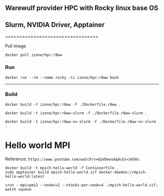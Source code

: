 ## Warewulf provider HPC with Rocky linux base OS
## Slurm, NVIDIA Driver, Apptainer
=================================

Pull image
```
docker pull izone/hpc:r8ww
```

### Run
```
docker run --rm --name rocky -ti izone/hpc:r8ww bash
```

-----
### Build
```
docker build -t izone/hpc:r8ww -f ./Dockerfile.r8ww .
```
```
docker build -t izone/hpc:r8ww-slurm -f ./Dockerfile.r8ww-slurm .
```
```
docker build -t izone/hpc:r8ww-nv-slurm -f ./Dockerfile.r8ww-nv-slurm .
```

Hello world MPI
===============

Reference: `https://www.youtube.com/watch?v=EpVDeesAq4c&t=3456s`

```
docker build -t mpich-hello-world -f Containerfile .
sudo apptainer build mpich-hello-world.sif docker-daemon://mpich-hello-world:latest
```
```
srun --mpi=pmi2 --nodes=2 --ntasks-per-node=4 ./mpich-hello-world.sif; watch squeue
```
